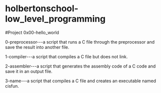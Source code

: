 # holbertonschool-low_level_programming

#Project 0x00-hello_world

0-preprocessor---a script that runs a C file through the preprocessor and save the result into another file.

1-compiler---a script that compiles a C file but does not link.

2-assembler---a script that generates the assembly code of a C code and save it in an output file.

3-name---a script that compiles a C file and creates an executable named cisfun.





